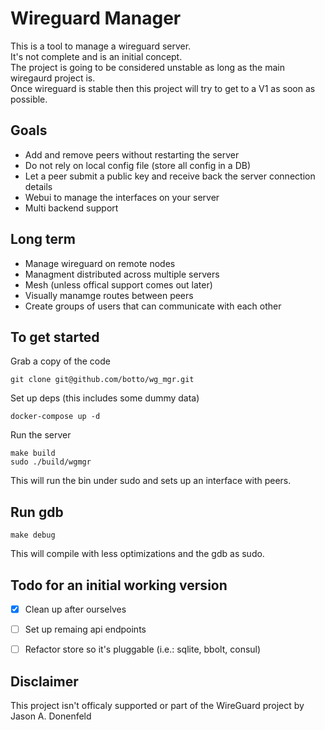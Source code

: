 # Wireguard Manager

This is a tool to manage a wireguard server.  
It's not complete and is an initial concept.  
The project is going to be considered unstable as long as the main wiregaurd project is.  
Once wireguard is stable then this project will try to get to a V1 as soon as possible.  

## Goals
- Add and remove peers without restarting the server
- Do not rely on local config file (store all config in a DB)
- Let a peer submit a public key and receive back the server connection details
- Webui to manage the interfaces on your server
- Multi backend support

## Long term
- Manage wireguard on remote nodes
- Managment distributed across multiple servers
- Mesh (unless offical support comes out later)
- Visually manamge routes between peers
- Create groups of users that can communicate with each other


## To get started
Grab a copy of the code
```
git clone git@github.com/botto/wg_mgr.git
```

Set up deps (this includes some dummy data)
```
docker-compose up -d
```

Run the server
```
make build
sudo ./build/wgmgr
```

This will run the bin under sudo and sets up an interface with peers.

## Run gdb
```
make debug
```
This will compile with less optimizations and the gdb as sudo.  

## Todo for an initial working version
- [x] Clean up after ourselves
- [ ] Set up remaing api endpoints
- [ ] Refactor store so it's pluggable (i.e.: sqlite, bbolt, consul)


## Disclaimer
This project isn't officaly supported or part of the WireGuard project by Jason A. Donenfeld  
